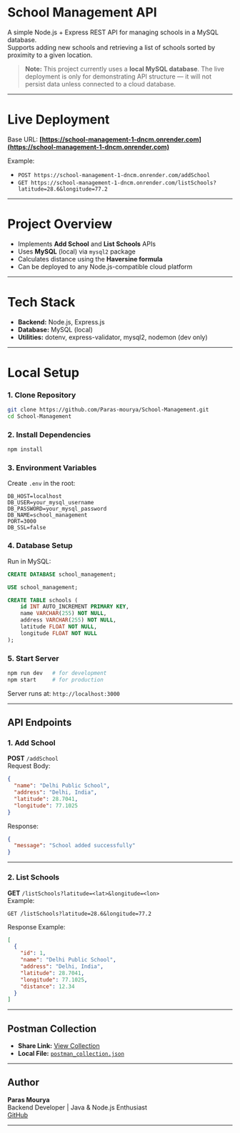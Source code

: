 #  School Management API

A simple Node.js + Express REST API for managing schools in a MySQL database.  
Supports adding new schools and retrieving a list of schools sorted by proximity to a given location.

> **Note:** This project currently uses a **local MySQL database**. The live deployment is only for demonstrating API structure — it will not persist data unless connected to a cloud database.

---

# Live Deployment

Base URL: **[https://school-management-1-dncm.onrender.com](https://school-management-1-dncm.onrender.com)**

Example:
- `POST https://school-management-1-dncm.onrender.com/addSchool`
- `GET https://school-management-1-dncm.onrender.com/listSchools?latitude=28.6&longitude=77.2`

---

# Project Overview

- Implements **Add School** and **List Schools** APIs  
- Uses **MySQL** (local) via `mysql2` package  
- Calculates distance using the **Haversine formula**  
- Can be deployed to any Node.js-compatible cloud platform

---

# Tech Stack

- **Backend:** Node.js, Express.js  
- **Database:** MySQL (local)  
- **Utilities:** dotenv, express-validator, mysql2, nodemon (dev only)

---

# Local Setup

### 1. Clone Repository
```bash
git clone https://github.com/Paras-mourya/School-Management.git
cd School-Management
```

### 2. Install Dependencies
```bash
npm install
```

### 3. Environment Variables
Create `.env` in the root:
```
DB_HOST=localhost
DB_USER=your_mysql_username
DB_PASSWORD=your_mysql_password
DB_NAME=school_management
PORT=3000
DB_SSL=false
```

### 4. Database Setup
Run in MySQL:
```sql
CREATE DATABASE school_management;

USE school_management;

CREATE TABLE schools (
    id INT AUTO_INCREMENT PRIMARY KEY,
    name VARCHAR(255) NOT NULL,
    address VARCHAR(255) NOT NULL,
    latitude FLOAT NOT NULL,
    longitude FLOAT NOT NULL
);
```

### 5. Start Server
```bash
npm run dev   # for development
npm start     # for production
```
Server runs at: `http://localhost:3000`

---

## API Endpoints

### 1. Add School
**POST** `/addSchool`  
Request Body:
```json
{
  "name": "Delhi Public School",
  "address": "Delhi, India",
  "latitude": 28.7041,
  "longitude": 77.1025
}
```
Response:
```json
{
  "message": "School added successfully"
}
```

---

### 2. List Schools
**GET** `/listSchools?latitude=<lat>&longitude=<lon>`  
Example:
```
GET /listSchools?latitude=28.6&longitude=77.2
```
Response Example:
```json
[
  {
    "id": 1,
    "name": "Delhi Public School",
    "address": "Delhi, India",
    "latitude": 28.7041,
    "longitude": 77.1025,
    "distance": 12.34
  }
]
```

---

##  Postman Collection

- **Share Link:** [View Collection](https://parasmourya.postman.co/workspace/Paras-Mourya's-Workspace~05be961d-f821-493b-8615-6d8f6a448ba2/collection/44755927-5231a8bc-2ba5-47aa-9c09-53c44af6a1ad?action=share&source=collection_link&creator=44755927)
- **Local File:** [`postman_collection.json`](./73f25ce7-e20c-4c08-bf15-181da0649325.json)

---

##  Author

**Paras Mourya**  
Backend Developer | Java & Node.js Enthusiast  
[GitHub](https://github.com/Paras-mourya)

---
